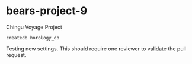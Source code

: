 # bears-project-9
Chingu Voyage Project

```createdb horology_db```

Testing new settings. This should require one reviewer to validate the pull request.
